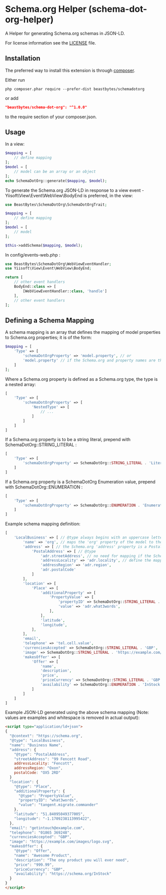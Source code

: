 # Schema.org Helper (schema-dot-org-helper)
A Helper for generating Schema.org schemas in JSON-LD.

For license information see the [LICENSE](LICENSE.md) file.

## Installation

The preferred way to install this extension is through [composer](http://getcomposer.org/download/).

Either run

```
php composer.phar require --prefer-dist beastbytes/schemadotorg
```

or add

```json
"beastbytes/schema-dot-org": "^1.0.0"
```

to the require section of your composer.json.

## Usage
In a view:
```php
$mapping = [
    // define mapping
];
$model = [
    // model can be an array or an object
];
echo SchemaDotOrg::generate($mapping, $model);
```

To generate the Schema.org JSON-LD in response to a view event - Yiisoft\View\Event\WebView\BodyEnd is preferred, in the view:
```php
use BeastBytes\SchemaDotOrg\SchemaDotOrgTrait;

$mapping = [
    // define mapping
];
$model = [
    // model
];

$this->addSchema($mapping, $model);
```

In config/events-web.php :

```php
use BeastBytes\SchemaDotOrg\WebViewEventHandler;
use Yiisoft\View\Event\WebView\BodyEnd;

return [
    // other event handlers
    BodyEnd::class => [
        [WebViewEventHandler::class, 'handle']
    ],
    // other event handlers
];
```
## Defining a Schema Mapping
A schema mapping is an array that defines the mapping of model properties to Schema.org properties; it is of the form:
```php
$mapping = [
    'Type' => [
        'schemaDotOrgProperty' => 'model.property', // or
        'model.property' // if the Schema.org and property names are the same
    ]
];
```

Where a Schema.org property is defined as a Schema.org type, the type is a nested array:
```php
[
    'Type' => [
        'schemaDotOrgProperty' => [
            'NestedType' => [
                // ...
            ]
        ]
    ]
]
```

If a Schema.org property is to be a string literal, prepend with SchemaDotOrg::STRING_LITERAL :
```php
[
    'Type' => [
        'schemaDotOrgProperty' => SchemaDotOrg::STRING_LITERAL . 'Literal value'
    ]
]
```

If a Schema.org property is a SchemaDotOrg Enumeration value, prepend with SchemaDotOrg::ENUMERATION :
```php
[
    'Type' => [
        'schemaDotOrgProperty' => SchemaDotOrg::ENUMERATION . 'EnumerationName'
    ]
]
```

Example schema mapping definition:
```php
[
    'LocalBusiness' => [ // @type always begins with an uppercase letter
        'name' => 'org', // maps the 'org' property of the model to the Schema.org 'name' property
        'address' => [ // the Schema.org 'address' property is a PostalAddress type
            'PostalAddress' => [ // @type
                'adr.streetAddress', // no need for mapping if the Schema.org and model property names are the same
                'addressLocality' => 'adr.locality', // define the mapping if different property names 
                'addressRegion' => 'adr.region',
                'adr.postalCode'
            ]
        ],
        'location' => [
            'Place' => [
                'additionalProperty' => [
                    'PropertyValue' => [
                        'propertyID' => SchemaDotOrg::STRING_LITERAL . 'what3words',
                        'value' => 'adr.what3words',
                    ],           
                ],
                'latitude',
                'longitude',
            ],
        ],
        'email',
        'telephone' => 'tel.cell.value',
        'currenciesAccepted' => SchemaDotOrg::STRING_LITERAL . 'GBP',
        'image' => SchemaDotOrg::STRING_LITERAL . 'https://example.com/images/logo.svg',
        'makesOffer' => [
            'Offer' => [
                'name',
                'description',
                'price',
                'priceCurrency' => SchemaDotOrg::STRING_LITERAL . 'GBP',
                'availability' => SchemaDotOrg::ENUMERATION . 'InStock'
            ]
        ]
    ]
]
```

Example JSON-LD generated using the above schema mapping (Note: values are examples and whitespace is removed in actual output):
```html
<script type="application/ld+json">
{
  "@context": "https://schema.org",
  "@type": "LocalBusiness",
  "name": "Business Name",
  "address": {
    "@type": "PostalAddress",
    "streetAddress": "99 Fencott Road",
    addressLocality: "Fencott",
    addressRegion: "Oxon",
    postalCode: "OX5 2RD"    
  }
  "location": {
    "@type": "Place",
    "additionalProperty": {
      "@type": "PropertyValue",
      "propertyID": "what3words",
      "value": "tangent.migrate.commander"
    },
    "latitude": "51.84095049377005",
    "longitude": "-1.1709238113995422",
  },
  "email": "getintouch@example.com",
  "telephone": "01865 369248",
  "currenciesAccepted": "GBP",
  "image": "https://example.com/images/logo.svg",
  "makesOffer": {
    "@type": "Offer",
    "name": "Awesome Product",
    "description": "The ony product you will ever need",
    "price": "999.99",
    "priceCurrency": "GBP",
    "availability": "https://schema.org/InStock"
  }  
}
</script>
```